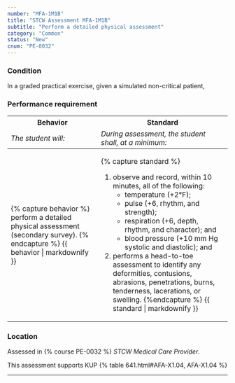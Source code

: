 ```yaml
---
number: "MFA-1M1B"
title: "STCW Assessment MFA-1M1B"
subtitle: "Perform a detailed physical assessment"
category: "Common"
status: "New"
cnum: "PE-0032"
---
```

### Condition

In a graded practical exercise, given a simulated non-critical patient,

### Performance requirement 

<table width='100%' class='Guidelines'>
 <thead>
 <tr>
     <th class='thirty'>Behavior</th>
     <th class='seventy'>Standard</th>
 </tr>
 <tr>
     <td><em>The student will:</em></td>
     <td><em>During assessment, the student shall, at a minimum:</em></td>
 </tr>
 </thead>
 <tbody>
 

<tr><td>

{% capture behavior %}
perform a detailed physical assessment (secondary survey).
{% endcapture %}
{{ behavior | markdownify }}

</td><td>

{% capture standard %}
1.  observe and record, within 10 minutes, all of the following:  
    * temperature (+2°F);  
    * pulse (+6, rhythm, and strength);  
    * respiration (+6, depth, rhythm, and character); and  
    * blood pressure (+10 mm Hg systolic and diastolic); and  
2.   performs a head-to-toe assessment to identify any deformities, contusions, abrasions, penetrations, burns, tenderness, lacerations, or swelling.
{%endcapture %}
{{ standard | markdownify }}

</td></tr>



 </tbody>
 </table>

### Location

Assessed in  {% course  PE-0032 %}  *STCW Medical Care Provider*.

This assessment supports KUP {% table 641.html#AFA-X1.04, AFA-X1.04 %}

***

